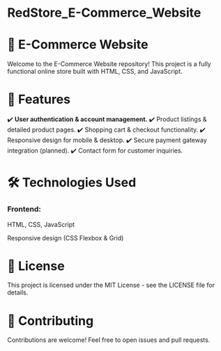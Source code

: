 # RedStore_E-Commerce_Website
# **🏬 E-Commerce Website**

Welcome to the E-Commerce Website repository! This project is a fully functional online store built with HTML, CSS, and JavaScript.

# **📌 Features**

✔️ **User authentication & account management.**
✔️ Product listings & detailed product pages.
✔️ Shopping cart & checkout functionality.
✔️ Responsive design for mobile & desktop.
✔️ Secure payment gateway integration (planned).
✔️ Contact form for customer inquiries.

# **🛠️ Technologies Used**

### **Frontend:**

HTML, CSS, JavaScript

Responsive design (CSS Flexbox & Grid)

# **📜 License**

This project is licensed under the MIT License - see the LICENSE file for details.

# **🤝 Contributing**

Contributions are welcome! Feel free to open issues and pull requests.
